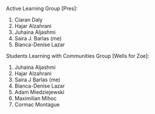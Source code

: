 Active Learning Group [Pres]:

1. Ciaran Daly
2. Hajar Alzahrani
3. Juhaina Aljashmi
4. Saira J. Barlas (me)
5. Bianca-Denise Lazar

Students Learning with Communities Group [Wells for Zoe]:

1. Juhaina Aljashmi
2. Hajar Alzahrani
3. Saira J Barlas (me)
4. Bianca-Denise Lazar
5. Adam Miedziejewski
6. Maximilian Mihoc
7. Cormac Montague
